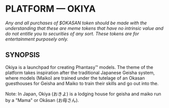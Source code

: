 # PLATFORM — OKIYA

*Any and all purchases of $OKASAN token should be made with the understanding that these are meme tokens that have no intrinsic value and do not entitle you to securities of any sort. These tokens are for entertainment purposely only.*

## SYNOPSIS

Okiya is a launchpad for creating Phantasy™ models. The theme of the platform takes inspiration after the traditional Japanese Geisha system, where models (Maiko) are trained under the tutelage of an Okasan guesthouses for Geisha and Maiko to train their skills and go out into the.

Note: In Japan, Okiya (おきよ) is a lodging house for geisha and maiko run by a "Mama" or Okāsan (お母さん).